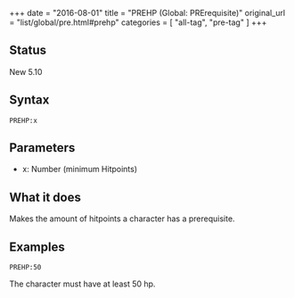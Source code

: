 +++
date = "2016-08-01"
title = "PREHP (Global: PRErequisite)"
original_url = "list/global/pre.html#prehp"
categories = [ "all-tag", "pre-tag" ]
+++

## Status

New 5.10

## Syntax

`PREHP:x`

## Parameters

-   x: Number (minimum Hitpoints)



What it does
------------

Makes the amount of hitpoints a character has a prerequisite.

Examples
--------

`PREHP:50`

The character must have at least 50 hp.


